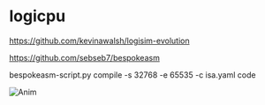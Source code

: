 # logicpu

https://github.com/kevinawalsh/logisim-evolution

https://github.com/sebseb7/bespokeasm

bespokeasm-script.py compile -s 32768 -e 65535 -c isa.yaml code


![Anim](https://user-images.githubusercontent.com/677956/170402577-485848aa-d78f-4861-810c-83240a839e4d.gif)
